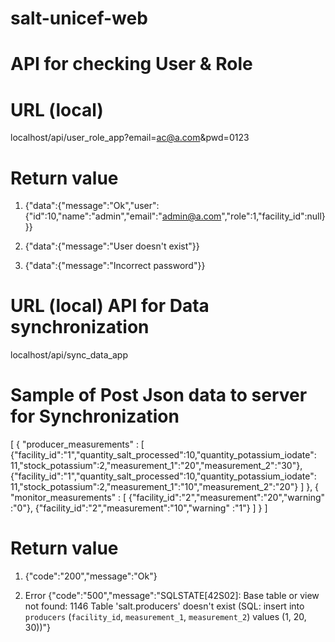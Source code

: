 # salt-unicef-web

# API for checking User & Role
# URL (local)
localhost/api/user_role_app?email=ac@a.com&pwd=0123

# Return value 
1. {"data":{"message":"Ok","user":{"id":10,"name":"admin","email":"admin@a.com","role":1,"facility_id":null}}}

2. {"data":{"message":"User doesn't exist"}}

3. {"data":{"message":"Incorrect password"}}


# URL (local) API for Data synchronization
localhost/api/sync_data_app

# Sample of Post Json data to server for Synchronization
[
	{
		"producer_measurements" : [
					{"facility_id":"1","quantity_salt_processed":10,"quantity_potassium_iodate": 11,"stock_potassium":2,"measurement_1":"20","measurement_2":"30"},
					{"facility_id":"1","quantity_salt_processed":10,"quantity_potassium_iodate": 11,"stock_potassium":2,"measurement_1":"10","measurement_2":"20"}
			]
	},
	{
		"monitor_measurements" : [
					{"facility_id":"2","measurement":"20","warning" :"0"},
					{"facility_id":"2","measurement":"10","warning" :"1"}
			]
	}
]

# Return value
1. {"code":"200","message":"Ok"}

2. Error 
{"code":"500","message":"SQLSTATE[42S02]: Base table or view not found: 1146 Table 'salt.producers' doesn't exist (SQL: insert into `producers` (`facility_id`, `measurement_1`, `measurement_2`) values (1, 20, 30))"}